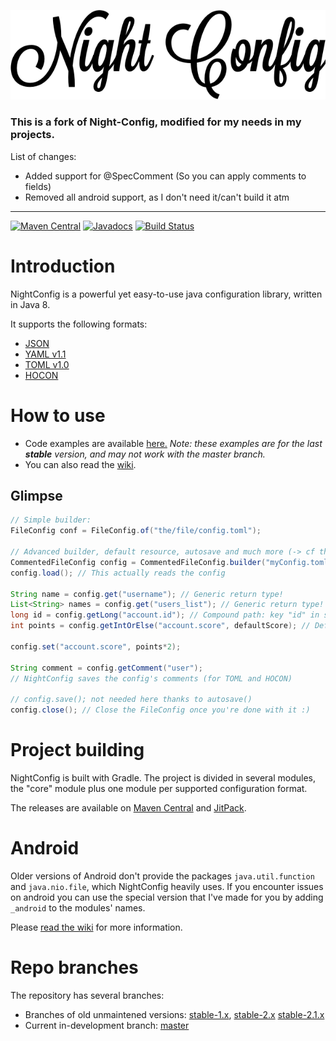 ![Night Config](logo.png)

### This is a fork of Night-Config, modified for my needs in my projects.

List of changes:

* Added support for @SpecComment (So you can apply comments to fields)
* Removed all android support, as I don't need it/can't build it atm

---

[![Maven Central](https://img.shields.io/maven-central/v/com.electronwill.night-config/core.svg)](https://search.maven.org/#search%7Cga%7C1%7Cg%3A%22com.electronwill.night-config%22)
[![Javadocs](http://javadoc.io/badge/com.electronwill.night-config/core.svg)](http://javadoc.io/doc/com.electronwill.night-config/core)
[![Build Status](https://travis-ci.com/TheElectronWill/Night-Config.svg?branch=master)](https://travis-ci.com/TheElectronWill/Night-Config)

# Introduction
NightConfig is a powerful yet easy-to-use java configuration library, written in Java 8.

It supports the following formats:
- [JSON](http://www.json.org/)
- [YAML v1.1](http://yaml.org/)
- [TOML v1.0](https://github.com/toml-lang/toml)
- [HOCON](https://github.com/typesafehub/config/blob/master/HOCON.md)

# How to use
- Code examples are available [here.](https://github.com/TheElectronWill/Night-Config/tree/master/examples/src/main/java)
  *Note: these examples are for the last **stable** version, and may not work with the master branch.*
- You can also read the [wiki](https://github.com/TheElectronWill/Night-Config/wiki).

## Glimpse
```java
// Simple builder:
FileConfig conf = FileConfig.of("the/file/config.toml");

// Advanced builder, default resource, autosave and much more (-> cf the wiki)
CommentedFileConfig config = CommentedFileConfig.builder("myConfig.toml").defaultResource("defaultConfig.toml").autosave().build();
config.load(); // This actually reads the config

String name = config.get("username"); // Generic return type!
List<String> names = config.get("users_list"); // Generic return type!
long id = config.getLong("account.id"); // Compound path: key "id" in subconfig "account"
int points = config.getIntOrElse("account.score", defaultScore); // Default value

config.set("account.score", points*2);

String comment = config.getComment("user");
// NightConfig saves the config's comments (for TOML and HOCON)

// config.save(); not needed here thanks to autosave()
config.close(); // Close the FileConfig once you're done with it :)
```


# Project building
NightConfig is built with Gradle. The project is divided in several modules, the "core" module plus one module per supported configuration format.

The releases are available on [Maven Central](https://search.maven.org/search?q=com.electronwill.night-config) and [JitPack](https://jitpack.io/#TheElectronWill/Night-Config).

# Android
Older versions of Android don't provide the packages `java.util.function` and `java.nio.file`, which
NightConfig heavily uses. If you encounter issues on android you can use the special version that
I've made for you by adding `_android` to the modules' names.

Please [read the wiki](https://github.com/TheElectronWill/Night-Config/wiki/Modules-and-dependencies) for more information.

# Repo branches
The repository has several branches:
- Branches of old unmaintened versions:
[stable-1.x](https://github.com/TheElectronWill/Night-Config/tree/stable-1.x),
[stable-2.x](https://github.com/TheElectronWill/Night-Config/tree/stable-2.x)
[stable-2.1.x](https://github.com/TheElectronWill/Night-Config/tree/stable-2.1.x)
- Current in-development branch: [master](https://github.com/TheElectronWill/Night-Config/tree/master)
